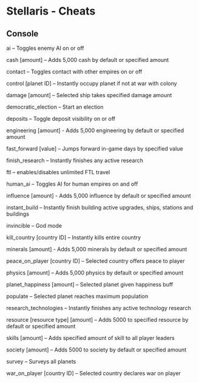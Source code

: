 # Stellaris - Cheats

## Console

ai – Toggles enemy AI on or off

cash [amount] – Adds 5,000 cash by default or specified amount

contact – Toggles contact with other empires on or off

control [planet ID] – Instantly occupy planet if not at war with colony

damage [amount] – Selected ship takes specified damage amount

democratic_election – Start an election

deposits – Toggle deposit visibility on or off

engineering [amount] - Adds 5,000 engineering by default or specified amount

fast_forward [value] – Jumps forward in-game days by specified value

finish_research – Instantly finishes any active research

ftl – enables/disables unlimited FTL travel

human_ai – Toggles AI for human empires on and off

influence [amount] - Adds 5,000 influence by default or specified amount

instant_build – Instantly finish building active upgrades, ships, stations and buildings

invincible – God mode

kill_country [country ID] – Instantly kills entire country

minerals [amount] - Adds 5,000 minerals by default or specified amount

peace_on_player [country ID] – Selected country offers peace to player

physics [amount] – Adds 5,000 physics by default or specified amount

planet_happiness [amount] – Selected planet given happiness buff

populate – Selected planet reaches maximum population

research_technologies – Instantly finishes any active technology research

resource [resource type] [amount] – Adds 5000 to specified resource by default or specified amount

skills [amount] – Adds specified amount of skill to all player leaders

society [amount] – Adds 5000 to society by default or specified amount

survey – Surveys all planets

war_on_player [country ID] – Selected country declares war on player
